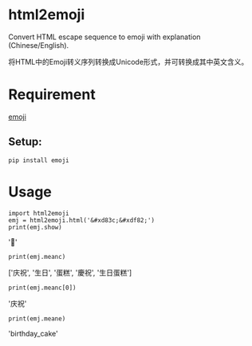 # html2emoji
Convert HTML escape sequence to emoji with explanation (Chinese/English). 

将HTML中的Emoji转义序列转换成Unicode形式，并可转换成其中英文含义。

# Requirement

[emoji](https://pypi.python.org/pypi/emoji/)

## Setup:

    pip install emoji
    
# Usage
    import html2emoji
    emj = html2emoji.html('&#xd83c;&#xdf82;')
    print(emj.show)
'🎂'
    
    print(emj.meanc)
['庆祝', '生日', '蛋糕', '慶祝', '生日蛋糕']
    
    print(emj.meanc[0])
'庆祝'
    
    print(emj.meane)
'birthday_cake'
